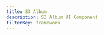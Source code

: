 ```yaml
---
title: S3 Album
description: S3 Album UI Component
filterKey: framework
---
```


<inline-fragment src="~/ui/storage/fragments/web/installation.md"></inline-fragment>


<inline-fragment framework="react" src="~/ui/storage/fragments/web/s3-album.md"></inline-fragment>
<inline-fragment framework="angular" src="~/ui/storage/fragments/web/s3-album.md"></inline-fragment>
<inline-fragment framework="vue" src="~/ui/storage/fragments/web/s3-album.md"></inline-fragment>
<inline-fragment framework="ionic" src="~/ui/storage/fragments/web/s3-album.md"></inline-fragment>
<inline-fragment framework="react-native" src="~/ui/storage/fragments/react-native/s3-album.md"></inline-fragment>
